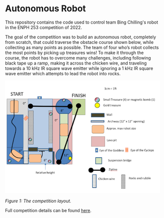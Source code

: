 # Autonomous Robot

This repository contains the code used to control team Bing Chilling's robot in the ENPH 253 competition of 2022.

The goal of the competition was to build an autonomous robot, completely from scratch, that could traverse the obstacle course shown below, while collecting as many points as possible. The team of four who’s robot collects the most points by picking up treasures wins! To make it through the course, the robot has to overcome many challenges, including following black tape up a ramp, making it across the chicken wire, and traveling towards a 10 kHz IR square wave emitter while ignoring a 1 kHz IR square wave emitter which attempts to lead the robot into rocks.

![Competition Layout](media\competition_layout.png)

*Figure 1: The competition layout.*

Full competition details can be found [here](https://docs.google.com/document/d/1w-FPY5TIh77HwoJq-ieJ4AjniQIBwqUylwcSBE2u_jk/edit).